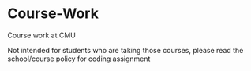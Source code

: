 # Course-Work
Course work at CMU

Not intended for students who are taking those courses,
please read the school/course policy for coding assignment
